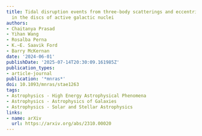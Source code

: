 ```yaml
---
title: Tidal disruption events from three-body scatterings and eccentricity pumping
  in the discs of active galactic nuclei
authors:
- Chaitanya Prasad
- Yihan Wang
- Rosalba Perna
- K.~E. Saavik Ford
- Barry McKernan
date: '2024-06-01'
publishDate: '2025-07-14T20:30:09.161985Z'
publication_types:
- article-journal
publication: '*mnras*'
doi: 10.1093/mnras/stae1263
tags:
- Astrophysics - High Energy Astrophysical Phenomena
- Astrophysics - Astrophysics of Galaxies
- Astrophysics - Solar and Stellar Astrophysics
links:
- name: arXiv
  url: https://arxiv.org/abs/2310.00020
---
```

